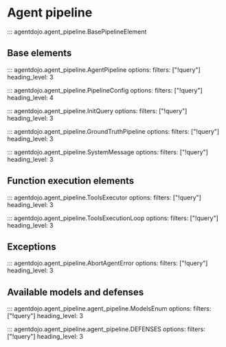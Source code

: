 # Agent pipeline

::: agentdojo.agent_pipeline.BasePipelineElement


## Base elements

::: agentdojo.agent_pipeline.AgentPipeline
    options:
        filters: ["!query"]
        heading_level: 3

::: agentdojo.agent_pipeline.PipelineConfig
    options:
        filters: ["!query"]
        heading_level: 4

::: agentdojo.agent_pipeline.InitQuery
    options:
        filters: ["!query"]
        heading_level: 3

::: agentdojo.agent_pipeline.GroundTruthPipeline
    options:
        filters: ["!query"]
        heading_level: 3

::: agentdojo.agent_pipeline.SystemMessage
    options:
        filters: ["!query"]
        heading_level: 3

## Function execution elements

::: agentdojo.agent_pipeline.ToolsExecutor
    options:
        filters: ["!query"]
        heading_level: 3

::: agentdojo.agent_pipeline.ToolsExecutionLoop
    options:
        filters: ["!query"]
        heading_level: 3

## Exceptions

::: agentdojo.agent_pipeline.AbortAgentError
    options:
        filters: ["!query"]
        heading_level: 3


## Available models and defenses

::: agentdojo.agent_pipeline.agent_pipeline.ModelsEnum
    options:
        filters: ["!query"]
        heading_level: 3


::: agentdojo.agent_pipeline.agent_pipeline.DEFENSES
    options:
        filters: ["!query"]
        heading_level: 3
